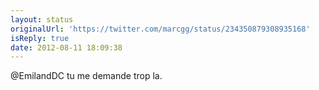 ```yaml
---
layout: status
originalUrl: 'https://twitter.com/marcgg/status/234350879308935168'
isReply: true
date: 2012-08-11 18:09:38
---
```


@EmilandDC tu me demande trop la.
